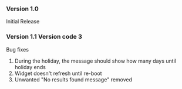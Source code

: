 ### Version 1.0

Initial Release

### Version 1.1 Version code 3

Bug fixes
1. During the holiday, the message should show how many days until holiday ends
2. Widget doesn't refresh until re-boot
3. Unwanted "No results found message" removed